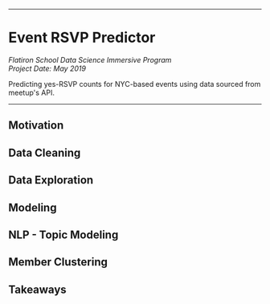 ***
# Event RSVP Predictor

<i>Flatiron School Data Science Immersive Program</i><br>
<i>Project Date: May 2019 </i>

Predicting yes-RSVP counts for NYC-based events using data sourced from meetup's API.

***

## Motivation

## Data Cleaning

## Data Exploration

## Modeling

## NLP - Topic Modeling

## Member Clustering

## Takeaways
